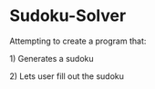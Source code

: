 # Sudoku-Solver
Attempting to create a program that:
<p>1) Generates a sudoku</p>
<p>2) Lets user fill out the sudoku</p>
